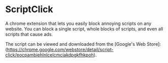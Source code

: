 # ScriptClick

A chrome extension that lets you easily block annoying scripts on any website. You can block a single script, whole blocks of scripts, and even all scripts that cause ads.

The script can be viewed and downloaded from the [Google's Web Store]: (https://chrome.google.com/webstore/detail/script-click/eocpambiehlnlcelcmciakdpgkfhkpoh).
